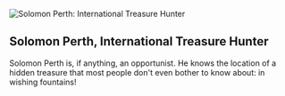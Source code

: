 ![Solomon Perth: International Treasure Hunter](https://raw.github.com/abardam/game-off-2013/master/Graphics/screenshot/ss1.png)

## Solomon Perth, International Treasure Hunter
Solomon Perth is, if anything, an opportunist. He knows the location of a hidden treasure that most people don't even bother to know about: in wishing fountains!
